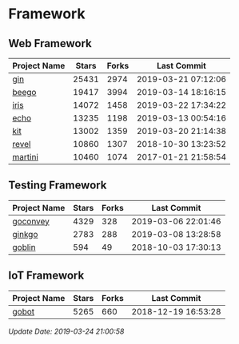 # Framework

## Web Framework

| Project Name | Stars | Forks | Last Commit |
| ------------ | ----- | ----- | ----------- |
| [gin](https://github.com/gin-gonic/gin) | 25431 | 2974 | 2019-03-21 07:12:06 |
| [beego](https://github.com/astaxie/beego) | 19417 | 3994 | 2019-03-14 18:16:15 |
| [iris](https://github.com/kataras/iris) | 14072 | 1458 | 2019-03-22 17:34:22 |
| [echo](https://github.com/labstack/echo) | 13235 | 1198 | 2019-03-13 00:54:16 |
| [kit](https://github.com/go-kit/kit) | 13002 | 1359 | 2019-03-20 21:14:38 |
| [revel](https://github.com/revel/revel) | 10860 | 1307 | 2018-10-30 13:23:52 |
| [martini](https://github.com/go-martini/martini) | 10460 | 1074 | 2017-01-21 21:58:54 |

## Testing Framework

| Project Name | Stars | Forks | Last Commit |
| ------------ | ----- | ----- | ----------- |
| [goconvey](https://github.com/smartystreets/goconvey) | 4329 | 328 | 2019-03-06 22:01:46 |
| [ginkgo](https://github.com/onsi/ginkgo) | 2783 | 288 | 2019-03-08 13:28:58 |
| [goblin](https://github.com/franela/goblin) | 594 | 49 | 2018-10-03 17:30:13 |

## IoT Framework

| Project Name | Stars | Forks | Last Commit |
| ------------ | ----- | ----- | ----------- |
| [gobot](https://github.com/hybridgroup/gobot) | 5265 | 660 | 2018-12-19 16:53:28 |

*Update Date: 2019-03-24 21:00:58*